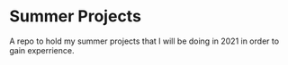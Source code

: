 # Summer Projects
A repo to hold my summer projects that I will be doing in 2021 
in order to gain experrience.
